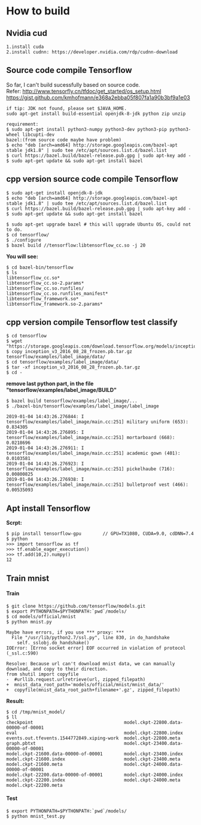 # How to build

## Nvidia cud
	1.install cuda
	2.install cudnn: https://developer.nvidia.com/rdp/cudnn-download

## Source code compile Tensorflow

So far, I can't build sucessfully based on source code. <br>
Refer: http://www.tensorfly.cn/tfdoc/get_started/os_setup.html	<br>
       https://gist.github.com/kmhofmann/e368a2ebba05f807fa1a90b3bf9a1e03 <br>

	if tip: JDK not found, please set $JAVA_HOME.
	sudo apt-get install build-essential openjdk-8-jdk python zip unzip
	
	requirement:	
	$ sudo apt-get install python3-numpy python3-dev python3-pip python3-wheel libcupti-dev
	bazel:(from source code maybe have problem)
	$ echo "deb [arch=amd64] http://storage.googleapis.com/bazel-apt stable jdk1.8" | sudo tee /etc/apt/sources.list.d/bazel.list
	$ curl https://bazel.build/bazel-release.pub.gpg | sudo apt-key add -
	$ sudo apt-get update && sudo apt-get install bazel

## cpp version source code compile Tensorflow

	$ sudo apt-get install openjdk-8-jdk
	$ echo "deb [arch=amd64] http://storage.googleapis.com/bazel-apt stable jdk1.8" | sudo tee /etc/apt/sources.list.d/bazel.list
	$ curl https://bazel.build/bazel-release.pub.gpg | sudo apt-key add -
	$ sudo apt-get update && sudo apt-get install bazel

	$ sudo apt-get upgrade bazel # this will upgrade Ubuntu OS, could not to do.
	$ cd tensorflow/
	$ ./configure 
	$ bazel build //tensorflow:libtensorflow_cc.so -j 20

**You will see:**

	$ cd bazel-bin/tensorflow
	$ ls
	libtensorflow_cc.so*
	libtensorflow_cc.so-2.params*
	libtensorflow_cc.so.runfiles/
	libtensorflow_cc.so.runfiles_manifest*
	libtensorflow_framework.so*
	libtensorflow_framework.so-2.params*

## cpp version compile Tensorflow test classify

	$ cd tensorflow
	$ wget "https://storage.googleapis.com/download.tensorflow.org/models/inception_v3_2016_08_28_frozen.pb.tar.gz"
	$ copy inception_v3_2016_08_28_frozen.pb.tar.gz tensorflow/examples/label_image/data/
	$ cd tensorflow/examples/label_image/data/
	$ tar -xf inception_v3_2016_08_28_frozen.pb.tar.gz
	$ cd -
	
**remove last python part, in the file "tensorflow/examples/label_image/BUILD"**
	
	$ bazel build tensorflow/examples/label_image/...
	$ ./bazel-bin/tensorflow/examples/label_image/label_image

```
2019-01-04 14:43:26.276844: I tensorflow/examples/label_image/main.cc:251] military uniform (653): 0.834305
2019-01-04 14:43:26.276895: I tensorflow/examples/label_image/main.cc:251] mortarboard (668): 0.0218696
2019-01-04 14:43:26.276911: I tensorflow/examples/label_image/main.cc:251] academic gown (401): 0.0103581
2019-01-04 14:43:26.276923: I tensorflow/examples/label_image/main.cc:251] pickelhaube (716): 0.00800825
2019-01-04 14:43:26.276938: I tensorflow/examples/label_image/main.cc:251] bulletproof vest (466): 0.00535093
```

## Apt install Tensorflow

**Scrpt:**

	$ pip install tensorflow-gpu		// GPU=TX1080, CUDA=9.0, cdDNN=7.4
	$ python
	>>> import tensorflow as tf
	>>> tf.enable_eager_execution()
	>>> tf.add(10,2).numpy()
	12

## Train mnist
#### Train

	$ git clone https://github.com/tensorflow/models.git
	$ export PYTHONPATH=$PYTHONPATH:`pwd`/models/
	$ cd models/official/mnist
	$ python mnist.py

	Maybe have errors, if you use *** proxy: ***
	  File "/usr/lib/python2.7/ssl.py", line 830, in do_handshake
	    self._sslobj.do_handshake()
	IOError: [Errno socket error] EOF occurred in violation of protocol (_ssl.c:590)

	Resolve: Because url can't download mnist data, we can manually download, and copy to their direction.
	from shutil import copyfile
	-  #urllib.request.urlretrieve(url, zipped_filepath)
	+  mnist_data_root_path='models/official/mnist/mnist_data/'
	+  copyfile(mnist_data_root_path+filename+'.gz', zipped_filepath)

**Result:**

	$ cd /tmp/mnist_model/
	$ ll
	checkpoint                                  model.ckpt-22800.data-00000-of-00001
	eval                                        model.ckpt-22800.index
	events.out.tfevents.1544772849.xiping-work  model.ckpt-22800.meta
	graph.pbtxt                                 model.ckpt-23400.data-00000-of-00001
	model.ckpt-21600.data-00000-of-00001        model.ckpt-23400.index
	model.ckpt-21600.index                      model.ckpt-23400.meta
	model.ckpt-21600.meta                       model.ckpt-24000.data-00000-of-00001
	model.ckpt-22200.data-00000-of-00001        model.ckpt-24000.index
	model.ckpt-22200.index                      model.ckpt-24000.meta
	model.ckpt-22200.meta

#### Test

	$ export PYTHONPATH=$PYTHONPATH:`pwd`/models/
	$ python mnist_test.py

